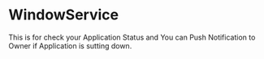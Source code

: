 # WindowService
This is for check your Application Status and You can Push Notification to Owner if Application is sutting down.

